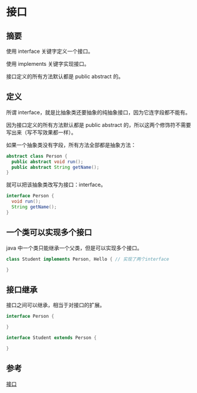 <author-info date="1631957670004"></author-info>

# 接口

## 摘要

使用 interface 关键字定义一个接口。

使用 implements 关键字实现接口。

接口定义的所有方法默认都是 public abstract 的。

## 定义

所谓 interface，就是比抽象类还要抽象的纯抽象接口，因为它连字段都不能有。

因为接口定义的所有方法默认都是 public abstract 的，所以这两个修饰符不需要写出来（写不写效果都一样）。

如果一个抽象类没有字段，所有方法全部都是抽象方法：

```java
abstract class Person {
  public abstract void run();
  public abstract String getName();
}
```

就可以把该抽象类改写为接口：interface。

```java
interface Person {
  void run();
  String getName();
}
```

## 一个类可以实现多个接口

java 中一个类只能继承一个父类，但是可以实现多个接口。

```java
class Student implements Person, Hello { // 实现了两个interface

}
```

## 接口继承

接口之间可以继承，相当于对接口的扩展。

```java
interface Person {

}

interface Student extends Person {

}
```

## 参考

[接口](https://www.liaoxuefeng.com/wiki/1252599548343744/1260456790454816)